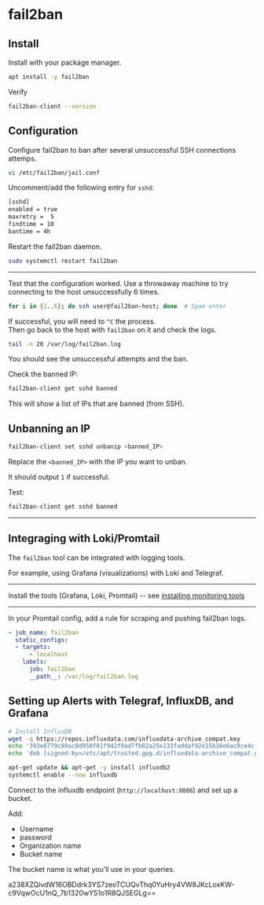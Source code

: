 # fail2ban


## Install
Install with your package manager.  

```bash
apt install -y fail2ban
```

Verify
```bash
fail2ban-client --version
```

## Configuration

Configure fail2ban to ban after several unsuccessful SSH connections attemps.  

```bash
vi /etc/fail2ban/jail.conf
```

Uncomment/add the following entry for `sshd`:
```bash
[sshd]
enabled = true
maxretry =  5
findtime = 10
bantime = 4h
```

Restart the fail2ban daemon.
```bash
sudo systemctl restart fail2ban
```

---

Test that the configuration worked.
Use a throwaway machine to try connecting to the host unsuccessfully 6 times.  
```bash
for i in {1..6}; do ssh user@fail2ban-host; done  # Spam enter
```

If successful, you will need to `^C` the process.  
Then go back to the host with `fail2ban` on it and check the logs.  
```bash
tail -n 20 /var/log/fail2ban.log
```
You should see the unsuccessful attempts and the ban.  

Check the banned IP:
```bash
fail2ban-client get sshd banned
```
This will show a list of IPs that are banned (from SSH).  


## Unbanning an IP

```bash
fail2ban-client set sshd unbanip <banned_IP>
```
Replace the `<banned_IP>` with the IP you want to unban.  

It should output `1` if successful.  

Test:
```bash
fail2ban-client get sshd banned
```

---

## Integraging with Loki/Promtail

The `fail2ban` tool can be integrated with logging tools.  

For example, using Grafana (visualizations) with Loki and Telegraf.  

---

Install the tools (Grafana, Loki, Promtail) -- see [installing monitoring tools](../monitoring/monitoring_tools.md)

---

In your Promtail config, add a rule for scraping and pushing fail2ban logs.  
```yaml
- job_name: fail2ban
  static_configs:
  - targets:
      - localhost
    labels:
      job: fail2ban
      __path__: /var/log/fail2ban.log
```

## Setting up Alerts with Telegraf, InfluxDB, and Grafana

```bash
# Install InfluxDB
wget -q https://repos.influxdata.com/influxdata-archive_compat.key
echo '393e8779c89ac8d958f81f942f9ad7fb82a25e133faddaf92e15b16e6ac9ce4c influxdata-archive_compat.key' | sha256sum -c && cat influxdata-archive_compat.key | gpg --dearmor | tee /etc/apt/trusted.gpg.d/influxdata-archive_compat.gpg > /dev/null
echo 'deb [signed-by=/etc/apt/trusted.gpg.d/influxdata-archive_compat.gpg] https://repos.influxdata.com/debian stable main' | tee /etc/apt/sources.list.d/influxdata.list

apt-get update && apt-get -y install influxdb2
systemctl enable --now influxdb
```
Connect to the influxdb endpoint (`http://localhost:8086`) and set up a bucket.

Add:

- Username
- password
- Organization name
- Bucket name

The bucket name is what you'll use in your queries.  



a238XZQivdW16OBDdrk3YS7zeoTCUQvThq0YuHry4VW8JKcLoxKW-c9VqwOcU1nQ_7b1320wY51o1R8QJSEGLg==




